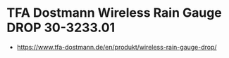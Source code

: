 # TFA Dostmann Wireless Rain Gauge DROP 30-3233.01

* https://www.tfa-dostmann.de/en/produkt/wireless-rain-gauge-drop/

